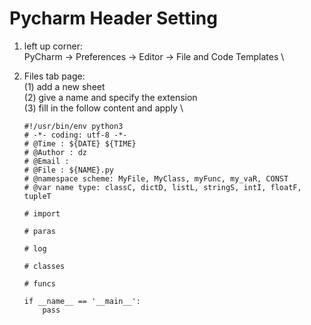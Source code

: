 # Pycharm Header Setting 

1. left up corner: \
   PyCharm -> Preferences -> Editor -> File and Code Templates \

2. Files tab page: \
   (1) add a new sheet  \
   (2) give a name and specify the extension  \
   (3) fill in the follow content and apply \
    ~~~~
    #!/usr/bin/env python3
    # -*- coding: utf-8 -*-
    # @Time : ${DATE} ${TIME}
    # @Author : dz
    # @Email :
    # @File : ${NAME}.py
    # @namespace scheme: MyFile, MyClass, myFunc, my_vaR, CONST
    # @var name type: classC, dictD, listL, stringS, intI, floatF, tupleT
       
    # import
    
    # paras
    
    # log
    
    # classes
    
    # funcs
    
    if __name__ == '__main__':
        pass
    ~~~~



